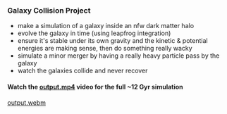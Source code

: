### Galaxy Collision Project

- make a simulation of a galaxy inside an nfw dark matter halo
- evolve the galaxy in time (using leapfrog integration)
- ensure it's stable under its own gravity and the kinetic & potential energies are making sense, then do something really wacky
- simulate a minor merger by having a really heavy particle pass by the galaxy
- watch the galaxies collide and never recover


#### Watch the [output.mp4](output.mp4) video for the full ~12 Gyr simulation
[output.webm](https://github.com/user-attachments/assets/f4c8e423-5a1f-481f-a0e9-ab93af202556)
